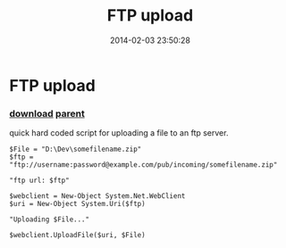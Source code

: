 ﻿---
pid:            4874
parent:         4873
children:       
poster:         cofgis
title:          FTP upload
date:           2014-02-03 23:50:28
description:    quick hard coded script for uploading a file to an ftp server.
format:         posh
---

# FTP upload

### [download](4874.ps1) [parent](4873.md) 

quick hard coded script for uploading a file to an ftp server.

```posh
$File = "D:\Dev\somefilename.zip"
$ftp = "ftp://username:password@example.com/pub/incoming/somefilename.zip"

"ftp url: $ftp"

$webclient = New-Object System.Net.WebClient
$uri = New-Object System.Uri($ftp)

"Uploading $File..."

$webclient.UploadFile($uri, $File)
```
